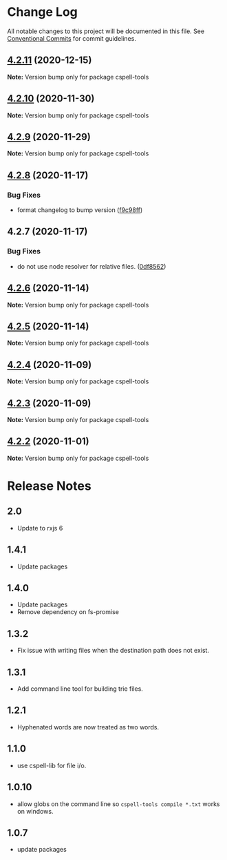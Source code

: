 # Change Log

All notable changes to this project will be documented in this file.
See [Conventional Commits](https://conventionalcommits.org) for commit guidelines.

## [4.2.11](https://github.com/streetsidesoftware/cspell/compare/cspell-tools@4.2.10...cspell-tools@4.2.11) (2020-12-15)

**Note:** Version bump only for package cspell-tools





## [4.2.10](https://github.com/streetsidesoftware/cspell/compare/cspell-tools@4.2.9...cspell-tools@4.2.10) (2020-11-30)

**Note:** Version bump only for package cspell-tools





## [4.2.9](https://github.com/streetsidesoftware/cspell/compare/cspell-tools@4.2.8...cspell-tools@4.2.9) (2020-11-29)

**Note:** Version bump only for package cspell-tools





## [4.2.8](https://github.com/streetsidesoftware/cspell/compare/cspell-tools@4.2.7...cspell-tools@4.2.8) (2020-11-17)


### Bug Fixes

* format changelog to bump version ([f9c98ff](https://github.com/streetsidesoftware/cspell/commit/f9c98ff2c5c2fe9d2c801d9f93fc7a25feb445f6))





## 4.2.7 (2020-11-17)

### Bug Fixes

-   do not use node resolver for relative files. ([0df8562](https://github.com/streetsidesoftware/cspell/commit/0df85625da5b667f5817fc710b44fa74b636d9a1))

## [4.2.6](https://github.com/streetsidesoftware/cspell/compare/cspell-tools@4.2.5...cspell-tools@4.2.6) (2020-11-14)

**Note:** Version bump only for package cspell-tools

## [4.2.5](https://github.com/streetsidesoftware/cspell/compare/cspell-tools@4.2.4...cspell-tools@4.2.5) (2020-11-14)

**Note:** Version bump only for package cspell-tools

## [4.2.4](https://github.com/streetsidesoftware/cspell/compare/cspell-tools@4.2.3...cspell-tools@4.2.4) (2020-11-09)

**Note:** Version bump only for package cspell-tools

## [4.2.3](https://github.com/streetsidesoftware/cspell/compare/cspell-tools@4.2.2...cspell-tools@4.2.3) (2020-11-09)

**Note:** Version bump only for package cspell-tools

## [4.2.2](https://github.com/streetsidesoftware/cspell/compare/cspell-tools@4.2.1...cspell-tools@4.2.2) (2020-11-01)

**Note:** Version bump only for package cspell-tools

# Release Notes

## 2.0

-   Update to rxjs 6

## 1.4.1

-   Update packages

## 1.4.0

-   Update packages
-   Remove dependency on fs-promise

## 1.3.2

-   Fix issue with writing files when the destination path does not exist.

## 1.3.1

-   Add command line tool for building trie files.

## 1.2.1

-   Hyphenated words are now treated as two words.

## 1.1.0

-   use cspell-lib for file i/o.

## 1.0.10

-   allow globs on the command line so `cspell-tools compile *.txt` works on windows.

## 1.0.7

-   update packages

